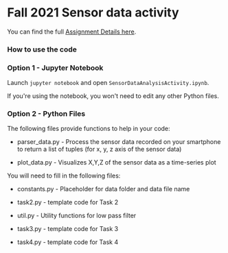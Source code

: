 # Fall 2021 Sensor data activity

You can find the full [Assignment Details here](https://docs.google.com/document/d/1CU3iT1rP5ex-v2wjjk-efq4HqJYnwL9XxzccHbHH7Y8/edit?usp=sharing).

### How to use the code

### Option 1 - Jupyter Notebook

Launch `jupyter notebook` and open `SensorDataAnalysisActivity.ipynb`. 

If you're using the notebook, you won't need to edit any other Python files.

### Option 2 - Python Files

The following files provide functions to help in your code:

- parser_data.py - Process the sensor data recorded on your smartphone to return a list of tuples (for x, y, z axis of the sensor data)


- plot_data.py - Visualizes X,Y,Z of the sensor data as a time-series plot

You will need to fill in the following files:

- constants.py - Placeholder for data folder and data file name

- task2.py - template code for Task 2

- util.py - Utility functions for low pass filter

- task3.py - template code for Task 3

- task4.py - template code for Task 4
